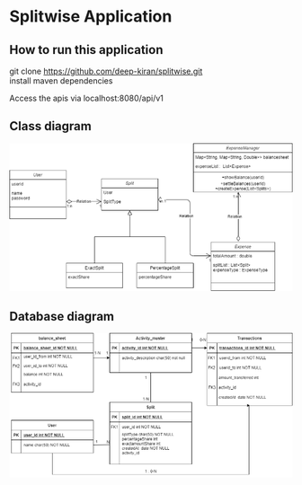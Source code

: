 # Splitwise Application


## How to run this application
 git clone https://github.com/deep-kiran/splitwise.git </br>
install maven dependencies

Access the apis via localhost:8080/api/v1

## Class diagram 
![img.png](img.png)


## Database diagram
![img_2.png](img_2.png)